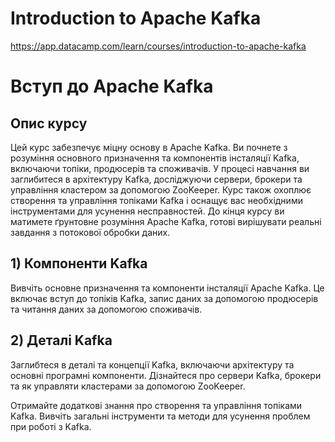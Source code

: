 
# Introduction to Apache Kafka
https://app.datacamp.com/learn/courses/introduction-to-apache-kafka

# Вступ до Apache Kafka

## Опис курсу
Цей курс забезпечує міцну основу в Apache Kafka. Ви почнете з розуміння основного призначення та компонентів інсталяції Kafka, включаючи топіки, продюсерів та споживачів. У процесі навчання ви заглибитеся в архітектуру Kafka, досліджуючи сервери, брокери та управління кластером за допомогою ZooKeeper. Курс також охоплює створення та управління топіками Kafka і оснащує вас необхідними інструментами для усунення несправностей. До кінця курсу ви матимете ґрунтовне розуміння Apache Kafka, готові вирішувати реальні завдання з потокової обробки даних.

## 1) Компоненти Kafka
Вивчіть основне призначення та компоненти інсталяції Apache Kafka. Це включає вступ до топіків Kafka, запис даних за допомогою продюсерів та читання даних за допомогою споживачів.

## 2) Деталі Kafka
Заглибтеся в деталі та концепції Kafka, включаючи архітектуру та основні програмні компоненти. Дізнайтеся про сервери Kafka, брокери та як управляти кластерами за допомогою ZooKeeper.

Отримайте додаткові знання про створення та управління топіками Kafka. Вивчіть загальні інструменти та методи для усунення проблем при роботі з Kafka.

